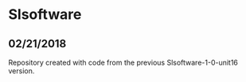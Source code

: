 # Slsoftware

## 02/21/2018
Repository created with code from the previous Slsoftware-1-0-unit16 version.
